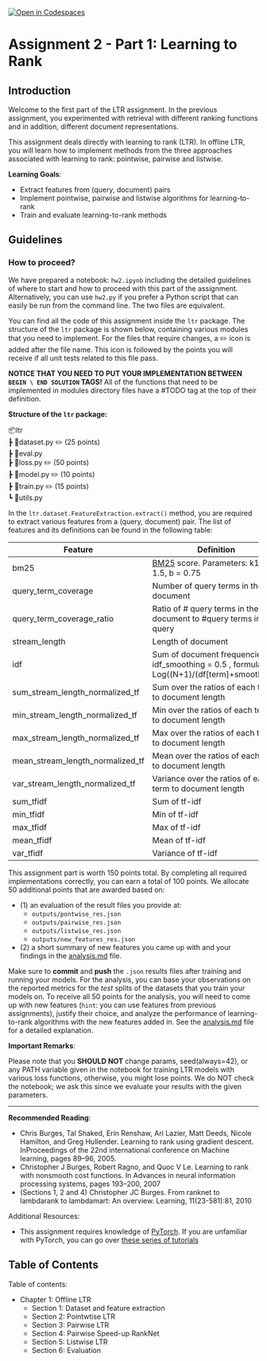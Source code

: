 [![Open in Codespaces](https://classroom.github.com/assets/launch-codespace-f4981d0f882b2a3f0472912d15f9806d57e124e0fc890972558857b51b24a6f9.svg)](https://classroom.github.com/open-in-codespaces?assignment_repo_id=10366963)
# Assignment 2 - Part 1: Learning to Rank <a class="anchor" id="toptop"></a>

## Introduction
Welcome to the first part of the LTR assignment. In the previous assignment, you experimented with retrieval with different ranking functions and in addition, different document representations. 

This assignment deals directly with learning to rank (LTR). In offline LTR, you will learn how to implement methods from the three approaches associated with learning to rank: pointwise, pairwise and listwise. 

**Learning Goals**:
  - Extract features from (query, document) pairs 
  - Implement pointwise, pairwise and listwise algorithms for learning-to-rank
  - Train and evaluate learning-to-rank methods

## Guidelines

### How to proceed?
We have prepared a notebook: `hw2.ipynb` including the detailed guidelines of where to start and how to proceed with this part of the assignment. Alternatively, you can use `hw2.py` if you prefer a Python script that can easily be run from the command line.
The two files are equivalent.

You can find all the code of this assignment inside the `ltr` package. The structure of the `ltr` package is shown below, containing various modules that you need to implement. For the files that require changes, a :pencil2: icon is added after the file name. This icon is followed by the points you will receive if all unit tests related to this file pass. 

**NOTICE THAT YOU NEED TO PUT YOUR IMPLEMENTATION BETWEEN `BEGIN \ END SOLUTION` TAGS!** All of the functions that need to be implemented in modules directory files have a #TODO tag at the top of their definition.

**Structure of the ``ltr`` package:**

📦ltr\
 ┣ 📜dataset.py :pencil2: (25 points)\
 ┣ 📜eval.py\
 ┣ 📜loss.py :pencil2: (50 points)\
 ┣ 📜model.py :pencil2: (10 points)\
 ┣ 📜train.py :pencil2: (15 points)\
 ┗ 📜utils.py

In the `ltr.dataset.FeatureExtraction.extract()` method, you are required to extract various features from a (query, document) pair. The list of features and its definitions can be found in the following table:

| Feature                | Definition |
|------------------------|------------|
| bm25| [BM25](https://en.wikipedia.org/wiki/Okapi_BM25) score. Parameters: k1 = 1.5, b = 0.75 |
|query_term_coverage| Number of query terms in the document |
|query_term_coverage_ratio| Ratio of # query terms in the document to #query terms in the query  |
|stream_length| Length of document |
|idf| Sum of document frequencies. idf_smoothing = 0.5 , formula: Log((N+1)/(df[term]+smoothing))| 
|sum_stream_length_normalized_tf| Sum over the ratios of each term to document length |
|min_stream_length_normalized_tf| Min over the ratios of each term to document length |
|max_stream_length_normalized_tf| Max over the ratios of each term to document length |
|mean_stream_length_normalized_tf| Mean over the ratios of each term to document length|
|var_stream_length_normalized_tf| Variance over the ratios of each term to document length |
|sum_tfidf| Sum of tf-idf|
|min_tfidf| Min of tf-idf|
|max_tfidf| Max of tf-idf |
|mean_tfidf| Mean of tf-idf |
|var_tfidf| Variance of tf-idf |


This assignment part is worth 150 points total. By completing all required implementations correctly, you can earn a total of 100 points. We allocate 50 additional points that are awarded based on:

- (1) an evaluation of the result files you provide at: 
  - `outputs/pontwise_res.json`
  - `outputs/pairwise_res.json`
  - `outputs/listwise_res.json`
  - `outputs/new_features_res.json`
- (2) a short summary of new features you came up with and your findings in the [analysis.md](analysis.md) file.

Make sure to __commit__ and __push__ the `.json` results files after training and running your models. For the analysis, you can base your observations on the reported metrics for the _test_ splits of the datasets that you train your models on. To receive all 50 points for the analysis, you will need to come up with new features (`hint`: you can use features from previous assignments), justify their choice, and analyze the performance of learning-to-rank algorithms with the new features added in. See the [analysis.md](analysis.md) file for a detailed explanation. 

**Important Remarks**:

Please note that you **SHOULD NOT** change params, seed(always=42), or any PATH variable given in the notebook for training LTR models with various loss functions, otherwise, you might lose points. We do NOT check the notebook; we ask this since we evaluate your results with the given parameters.

---
**Recommended Reading**:
  - Chris Burges, Tal Shaked, Erin Renshaw, Ari Lazier, Matt Deeds, Nicole Hamilton, and Greg Hullender. Learning to rank using gradient descent. InProceedings of the 22nd international conference on Machine learning, pages 89–96, 2005.
  - Christopher J Burges, Robert Ragno, and Quoc V Le. Learning to rank with nonsmooth cost functions. In Advances in neural information processing systems, pages 193–200, 2007
  - (Sections 1, 2 and 4) Christopher JC Burges. From ranknet to lambdarank to lambdamart: An overview. Learning, 11(23-581):81, 2010
  

Additional Resources: 
- This assignment requires knowledge of [PyTorch](https://pytorch.org/). If you are unfamiliar with PyTorch, you can go over [these series of tutorials](https://pytorch.org/tutorials/beginner/deep_learning_60min_blitz.html)




## Table of Contents

Table of contents:

 - Chapter 1: Offline LTR
     - Section 1: Dataset and feature extraction
     - Section 2: Pointwtise LTR
     - Section 3: Pairwise LTR
     - Section 4: Pairwise Speed-up RankNet
     - Section 5: Listwise LTR
     - Section 6: Evaluation

